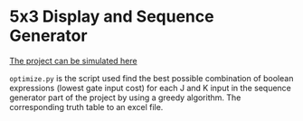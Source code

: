 # 5x3 Display and Sequence Generator
[The project can be simulated here](https://www.tinkercad.com/things/kFDdGqKnbat-5x3-display-and-sequence-generator?sharecode=WqqfOPZSOn_uz6iXAdQBumaqDsZAPenCJGjMhOgIZEY)

`optimize.py` is the script used find the best possible combination of boolean expressions (lowest gate input cost) for each J and K input in the sequence generator part of the project by using a greedy algorithm. The corresponding truth table to an excel file.
